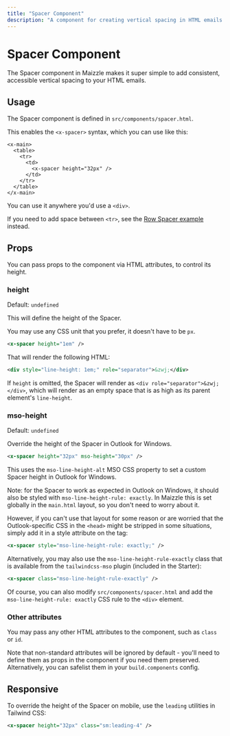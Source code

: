 ```yaml
---
title: "Spacer Component"
description: "A component for creating vertical spacing in HTML emails built with Maizzle."
---
```


# Spacer Component

The Spacer component in Maizzle makes it super simple to add consistent, accessible vertical spacing to your HTML emails.

## Usage

The Spacer component is defined in `src/components/spacer.html`.

This enables the `<x-spacer>` syntax, which you can use like this:

```xml{5}
<x-main>
  <table>
    <tr>
      <td>
        <x-spacer height="32px" />
      </td>
    </tr>
  </table>
</x-main>
```

You can use it anywhere you'd use a `<div>`.

If you need to add space between `<tr>`, see the [Row Spacer example](/docs/examples/spacers#row) instead.

## Props

You can pass props to the component via HTML attributes, to control its height.

### height

Default: `undefined`

This will define the height of the Spacer.

You may use any CSS unit that you prefer, it doesn't have to be `px`.

```xml [src/templates/example.html]
<x-spacer height="1em" />
```

That will render the following HTML:

```xml [src/templates/example.html]
<div style="line-height: 1em;" role="separator">&zwj;</div>
```

If `height` is omitted, the Spacer will render as `<div role="separator">&zwj;</div>`, which will render as an empty space that is as high as its parent element's `line-height`.

### mso-height

Default: `undefined`

Override the height of the Spacer in Outlook for Windows.

```xml [src/templates/example.html]
<x-spacer height="32px" mso-height="30px" />
```

This uses the `mso-line-height-alt` MSO CSS property to set a custom Spacer height in Outlook for Windows.

Note: for the Spacer to work as expected in Outlook on Windows, it should also be styled with `mso-line-height-rule: exactly`. In Maizzle this is set globally in the `main.html` layout, so you don't need to worry about it.

However, if you can't use that layout for some reason or are worried that the Outlook-specific CSS in the `<head>` might be stripped in some situations, simply add it in a style attribute on the tag:

```xml [src/templates/example.html]
<x-spacer style="mso-line-height-rule: exactly;" />
```

Alternatively, you may also use the `mso-line-height-rule-exactly` class that is available from the `tailwindcss-mso` plugin (included in the Starter):

```xml [src/templates/example.html]
<x-spacer class="mso-line-height-rule-exactly" />
```

Of course, you can also modify `src/components/spacer.html` and add the `mso-line-height-rule: exactly` CSS rule to the `<div>` element.

### Other attributes

You may pass any other HTML attributes to the component, such as `class` or `id`.

Note that non-standard attributes will be ignored by default - you'll need to define them as props in the component if you need them preserved. Alternatively, you can safelist them in your `build.components` config.

## Responsive

To override the height of the Spacer on mobile, use the `leading` utilities in Tailwind CSS:

```xml [src/templates/example.html]
<x-spacer height="32px" class="sm:leading-4" />
```
